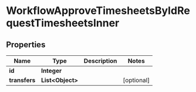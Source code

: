 

# WorkflowApproveTimesheetsByIdRequestTimesheetsInner


## Properties

| Name | Type | Description | Notes |
|------------ | ------------- | ------------- | -------------|
|**id** | **Integer** |  |  |
|**transfers** | **List&lt;Object&gt;** |  |  [optional] |




